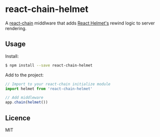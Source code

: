 # react-chain-helmet

A [react-chain](https://github.com/aranja/react-chain) middlware that adds [React Helmet's](https://github.com/nfl/react-helmet) rewind logic to server rendering.

## Usage

Install:

```sh
$ npm install --save react-chain-helmet
```

Add to the project:


```js
// Import to your react-chain initialize module
import helmet from 'react-chain-helmet'

// Add middleware
app.chain(helmet())
```

## Licence
MIT
